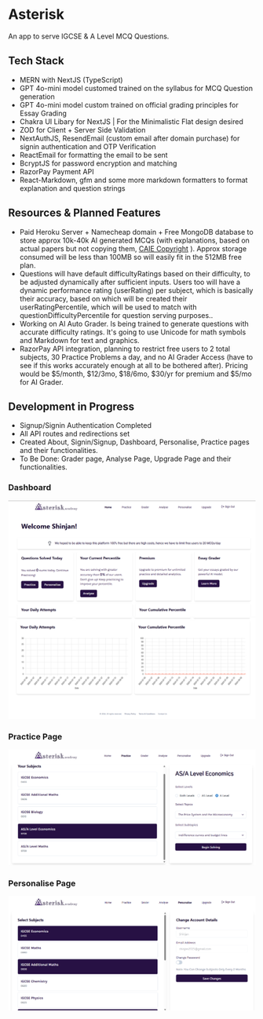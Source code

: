 # Asterisk

An app to serve IGCSE & A Level MCQ Questions.

## Tech Stack

- MERN with NextJS (TypeScript)
- GPT 4o-mini model customed trained on the syllabus for MCQ Question generation
- GPT 4o-mini model custom trained on official grading principles for Essay Grading
- Chakra UI Libary for NextJS | For the Minimalistic Flat design desired
- ZOD for Client + Server Side Validation
- NextAuthJS, ResendEmail (custom email after domain purchase) for signin authentication and OTP Verification
- ReactEmail for formatting the email to be sent
- BcryptJS for password encryption and matching
- RazorPay Payment API
- React-Markdown, gfm and some more markdown formatters to format explanation and question strings

## Resources & Planned Features

- Paid Heroku Server + Namecheap domain + Free MongoDB database to store approx 10k-40k AI generated MCQs (with explanations, based on actual papers but not copying them, [CAIE Copyright](https://view.officeapps.live.com/op/view.aspx?src=https%3A%2F%2Fwww.cambridgeinternational.org%2FImages%2F114147-application-copyright-guidance.docx&wdOrigin=BROWSELINK) ). Approx storage consumed will be less than 100MB so will easily fit in the 512MB free plan.
- Questions will have default difficultyRatings based on their difficulty, to be adjusted dynamically after sufficient inputs. Users too will have a dynamic performance rating (userRating) per subject, which is basically their accuracy, based on which will be created their userRatingPercentile, which will be used to match with questionDifficultyPercentile for question serving purposes..
- Working on AI Auto Grader. Is being trained to generate questions with accurate difficulty ratings. It's going to use Unicode for math symbols and Markdown for text and graphics.
- RazorPay API integration, planning to restrict free users to 2 total subjects, 30 Practice Problems a day, and no AI Grader Access (have to see if this works accurately enough at all to be bothered after). Pricing would be $5/month, $12/3mo, $18/6mo, $30/yr for premium and $5/mo for AI Grader.

## Development in Progress

- Signup/Signin Authentication Completed
- All API routes and redirections set
- Created About, Signin/Signup, Dashboard, Personalise, Practice pages and their functionalities.
- To Be Done: Grader page, Analyse Page, Upgrade Page and their functionalities.

### Dashboard
![Dashboard](public/Images/dashboard.png)
![Dashboard Graphs](public/Images/graphs.png)

### Practice Page
![Practice Page](public/Images/practice.png)

### Personalise Page
![Personalise Page](public/Images/personalise.png)



